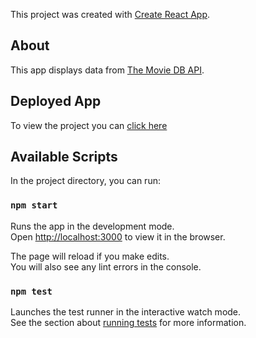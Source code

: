 This project was created with [Create React App](https://github.com/facebook/create-react-app).

## About

This app displays data from [The Movie DB API](https://www.themoviedb.org/documentation/api).

## Deployed App
To view the project you can [click here](themoviedb-app.netlify.com)

## Available Scripts

In the project directory, you can run:

### `npm start`

Runs the app in the development mode.<br />
Open [http://localhost:3000](http://localhost:3000) to view it in the browser.

The page will reload if you make edits.<br />
You will also see any lint errors in the console.

### `npm test`

Launches the test runner in the interactive watch mode.<br />
See the section about [running tests](https://facebook.github.io/create-react-app/docs/running-tests) for more information.
